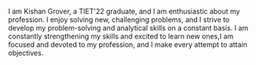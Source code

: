 I am Kishan Grover, a TIET'22 graduate, and I am enthusiastic about my profession. I enjoy solving new, challenging problems, and I strive to develop my problem-solving and analytical skills on a constant basis. I am constantly strengthening my skills and excited to learn new ones,I am focused and devoted to my profession, and I make every attempt to attain objectives.
